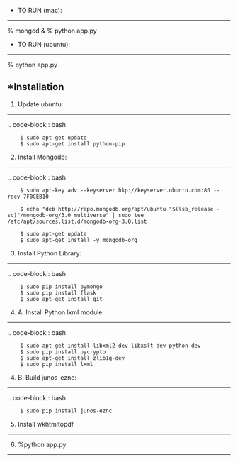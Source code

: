 
* TO RUN (mac): 
----------------
% mongod &
% python app.py

* TO RUN (ubuntu): 
------------------
% python app.py

*Installation
--------------

1. Update ubuntu:
-----------------

.. code-block:: bash 

		$ sudo apt-get update
		$ sudo apt-get install python-pip

2. Install Mongodb:
-------------------

.. code-block:: bash 

		$ sudo apt-key adv --keyserver hkp://keyserver.ubuntu.com:80 --recv 7F0CEB10

		$ echo "deb http://repo.mongodb.org/apt/ubuntu "$(lsb_release -sc)"/mongodb-org/3.0 multiverse" | sudo tee /etc/apt/sources.list.d/mongodb-org-3.0.list

		$ sudo apt-get update
		$ sudo apt-get install -y mongodb-org


3. Install Python Library:
--------------------------

.. code-block:: bash 

		$ sudo pip install pymongo
		$ sudo pip install flask
		$ sudo apt-get install git

4. A. Install Python lxml module:
---------------------------------

.. code-block:: bash 

		$ sudo apt-get install libxml2-dev libxslt-dev python-dev
		$ sudo pip install pycrypto
		$ sudo apt-get install zlib1g-dev
		$ sudo pip install lxml 

4. B. Build junos-eznc:
-----------------------

.. code-block:: bash 

		$ sudo pip install junos-eznc

5. Install wkhtmltopdf
----------------------

6. %python app.py
------------------

